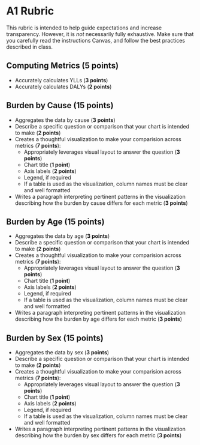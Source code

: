 # A1 Rubric
This rubric is intended to help guide expectations and increase transparency. However, it is _not_ necessarily fully exhaustive. Make sure that you carefully read the instructions Canvas, and follow the best practices described in class.

## Computing Metrics (**5 points**)
- Accurately calculates YLLs (**3 points**)
- Accurately calculates DALYs (**2 points**)


## Burden by Cause (**15 points**)
- Aggregates the data by cause (**3 points**)
- Describe a specific question or comparison that your chart is intended to make (**2 points**)
- Creates a thoughtful visualization to make your comparision across metrics (**7 points**):
  - Appropriately leverages visual layout to answer the question (**3 points**)
  - Chart title (**1 point**)
  - Axis labels (**2 points**)
  - Legend, if required
  - If a table is used as the visualization, column names must be clear and well formatted
- Writes a paragraph interpreting pertinent patterns in the visualization describing how the burden by cause differs for each metric  (**3 points**)

## Burden by Age (**15 points**)
- Aggregates the data by age (**3 points**)
- Describe a specific question or comparison that your chart is intended to make (**2 points**)
- Creates a thoughtful visualization to make your comparision across metrics (**7 points**):
  - Appropriately leverages visual layout to answer the question (**3 points**)
  - Chart title (**1 point**)
  - Axis labels (**2 points**)
  - Legend, if required
  - If a table is used as the visualization, column names must be clear and well formatted
- Writes a paragraph interpreting pertinent patterns in the visualization describing how the burden by age differs for each metric  (**3 points**)

## Burden by Sex (**15 points**)
- Aggregates the data by sex (**3 points**)
- Describe a specific question or comparison that your chart is intended to make (**2 points**)
- Creates a thoughtful visualization to make your comparision across metrics (**7 points**):
  - Appropriately leverages visual layout to answer the question (**3 points**)
  - Chart title (**1 point**)
  - Axis labels (**2 points**)
  - Legend, if required
  - If a table is used as the visualization, column names must be clear and well formatted
- Writes a paragraph interpreting pertinent patterns in the visualization describing how the burden by sex differs for each metric  (**3 points**)
